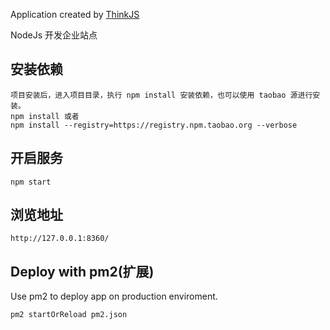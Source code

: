 
Application created by [ThinkJS](http://www.thinkjs.org)

NodeJs 开发企业站点

## 安装依赖

```
项目安装后，进入项目目录，执行 npm install 安装依赖，也可以使用 taobao 源进行安装。
npm install 或者
npm install --registry=https://registry.npm.taobao.org --verbose
```

## 开启服务

```
npm start
```

## 浏览地址

```
http://127.0.0.1:8360/
```

## Deploy with pm2(扩展)

Use pm2 to deploy app on production enviroment.

```
pm2 startOrReload pm2.json
```